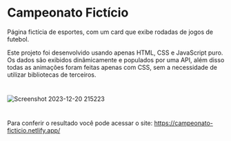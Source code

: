 # Campeonato Fictício
Página fictícia de esportes, com um card que exibe rodadas de jogos de futebol.

Este projeto foi desenvolvido usando apenas HTML, CSS e JavaScript puro. Os dados são exibidos dinâmicamente e populados por uma API, além disso todas as animações foram feitas apenas com CSS, sem a necessidade de utilizar bibliotecas de terceiros.
#
![Screenshot 2023-12-20 215223](https://github.com/gabriel-ataidev/campeonato-ficticio/assets/86975073/8cb819cd-4b1e-4814-a910-e2edb162da39)
#
Para conferir o resultado você pode acessar o site: https://campeonato-ficticio.netlify.app/
